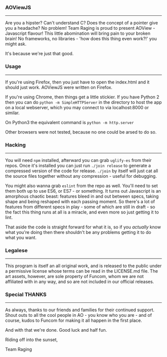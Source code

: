 ### AOViewJS
***
Are you a hipster? Can't understand C? Does the concept of a pointer give you a 
headache? No problem! Team Raging is proud to present AOView - Javascript 
flavour! This little abomination will bring pain to your broken brain! No 
frameworks, no libraries - 'how does this thing even work?!' you might ask.


It's because we're just that good.


### Usage
***
If you're using Firefox, then you just have to open the index.html and it 
should just work. AOViewJS were written on Firefox.


If you're using Chrome, then things get a little stickier. If you have Python 2
then you can do `python -m SimpleHTTPServer` in the directory to host the app
on a local webserver, which you may connect to via localhost:8000 or similar.


On Python3 the equivalent command is `python -m http.server`


Other browsers were not tested, because no one could be arsed to do so.


### Hacking
***
You will need `npm` installed, afterward you can grab `uglify-es` from their
repos. Once it's installed you can just run `./join release` to generate a 
compressed version of the code for release. `./join` by itself will just cat
all the source files together without any compression - useful for debugging.


You might also wanna grab `eslint` from the repo as well. You'll need to set 
them both up to use ES6, or ES7 - or something. It turns out Javascript is an 
amorphous chaotic beast: features bleed in and out between specs, taking shape 
and being reshaped with each passing moment. So there's a lot of features from
different specs in play - some of which are still in draft - so the fact this 
thing runs at all is a miracle, and even more so just getting it to lint.


That aside the code is straight forward for what it is, so if you _actually_
know what you're doing then there shouldn't be any problems getting it to do 
what you want.


### Legalese
***
This program is itself an all original work, and is released to the public 
under a permissive license whose terms can be read in the LICENSE.md file. 
The art assets, however, are sole property of Funcom, whom we are not 
affiliated with in any way, and so are not included in our official releases.


### Special THANKS
***
As always, thanks to our friends and families for their continued support. 
Shout outs to all the cool people in AO - you know who you are - and of course,
kudos to Funcom for making it all happen in the first place.


And with that we're done. Good luck and half fun.


Riding off into the sunset,


Team Raging

